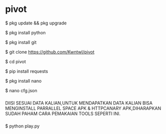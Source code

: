 # pivot

$ pkg update && pkg upgrade

$ pkg install python

$ pkg install git

$ git clone https://github.com/Kwntwl/pivot

$ cd pivot

$ pip install requests

$ pkg install nano

$ nano cfg.json

###

DIISI SESUAI DATA KALIAN,UNTUK MENDAPATKAN DATA KALIAN BISA MENGINSTALL PARRALLEL SPACE APK & HTTPCANARY APK,DIHARAPKAN SUDAH PAHAM CARA PEMAKAIAN TOOLS SEPERTI INI.

###

$ python play.py
